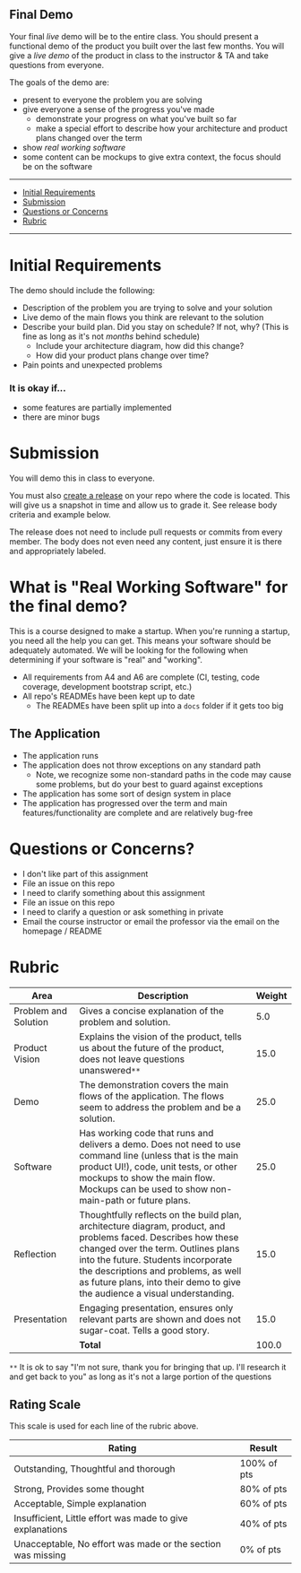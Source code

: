 Final Demo
---

Your final *live* demo will be to the entire class. You should present a functional demo of the product you built over the last few months. You will give a *live demo* of the product in class to the instructor & TA and take questions from everyone.

The goals of the demo are:

- present to everyone the problem you are solving
- give everyone a sense of the progress you've made
  - demonstrate your progress on what you've built so far
  - make a special effort to describe how your architecture and product plans changed over the term
- show *real working software*
- some content can be mockups to give extra context, the focus should be on the software

---

- [Initial Requirements](#initial-requirements)
- [Submission](#submission)
- [Questions or Concerns](#questions-or-concerns)
- [Rubric](#rubric)

---

# Initial Requirements

The demo should include the following:

- Description of the problem you are trying to solve and your solution
- Live demo of the main flows you think are relevant to the solution
- Describe your build plan. Did you stay on schedule? If not, why? (This is fine as long as it's not _months_ behind schedule)
  - Include your architecture diagram, how did this change?
  - How did your product plans change over time?
- Pain points and unexpected problems

### It is okay if...

- some features are partially implemented
- there are minor bugs

# Submission

You will demo this in class to everyone.

You must also [create a release](https://help.github.com/en/articles/creating-releases) on your repo where the code is located.
This will give us a snapshot in time and allow us to grade it. See release body criteria and example below.

The release does not need to include pull requests or commits from every member. The body does not even need any content, just ensure it is there and appropriately labeled.

# What is "Real Working Software" for the final demo?

This is a course designed to make a startup. When you're running a startup, you need all the help you can get. This means your software should be adequately automated. We will be looking for the following when determining if your software is "real" and "working".

- All requirements from A4 and A6 are complete (CI, testing, code coverage, development bootstrap script, etc.)
- All repo's READMEs have been kept up to date
  - The READMEs have been split up into a `docs` folder if it gets too big

## The Application

- The application runs
- The application does not throw exceptions on any standard path
  - Note, we recognize some non-standard paths in the code may cause some problems, but do your best to guard against exceptions
- The application has some sort of design system in place
- The application has progressed over the term and main features/functionality are complete and are relatively bug-free

# Questions or Concerns?

- I don't like part of this assignment
 - File an issue on this repo
- I need to clarify something about this assignment
 - File an issue on this repo
- I need to clarify a question or ask something in private
 - Email the course instructor or email the professor via the email on the homepage / README

# Rubric
 

| Area | Description| Weight |
| --- | --- | --- |
| Problem and Solution | Gives a concise explanation of the problem and solution. | 5.0 |
| Product Vision | Explains the vision of the product, tells us about the future of the product, does not leave questions unanswered`**` | 15.0 |
| Demo | The demonstration covers the main flows of the application. The flows seem to address the problem and be a solution. | 25.0 |
| Software | Has working code that runs and delivers a demo. Does not need to use command line (unless that is the main product UI!), code, unit tests, or other mockups to show the main flow. Mockups can be used to show non-main-path or future plans.  | 25.0 |
| Reflection | Thoughtfully reflects on the build plan, architecture diagram, product, and problems faced. Describes how these changed over the term. Outlines plans into the future. Students incorporate the descriptions and problems, as well as future plans, into their demo to give the audience a visual understanding. | 15.0 |
| Presentation | Engaging presentation, ensures only relevant parts are shown and does not sugar-coat. Tells a good story. | 15.0 |
| | **Total** | 100.0 |

`**` It is ok to say "I'm not sure, thank you for bringing that up. I'll research it and get back to you" as long as it's not a large portion of the questions

## Rating Scale

This scale is used for each line of the rubric above.


| Rating | Result |
| --- | --- |
| Outstanding, Thoughtful and thorough | 100% of pts | 
| Strong, Provides some thought | 80% of pts |
| Acceptable, Simple explanation | 60% of pts |
| Insufficient, Little effort was made to give explanations | 40% of pts |
| Unacceptable, No effort was made or the section was missing | 0% of pts |
